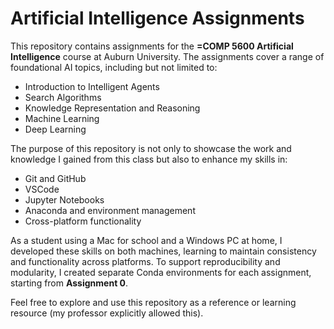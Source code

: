 # Artificial Intelligence Assignments

This repository contains assignments for the **=COMP 5600 Artificial Intelligence** course at Auburn University. The assignments cover a range of foundational AI topics, including but not limited to:

- Introduction to Intelligent Agents  
- Search Algorithms  
- Knowledge Representation and Reasoning  
- Machine Learning  
- Deep Learning  

The purpose of this repository is not only to showcase the work and knowledge I gained from this class but also to enhance my skills in:

- Git and GitHub  
- VSCode  
- Jupyter Notebooks  
- Anaconda and environment management  
- Cross-platform functionality  

As a student using a Mac for school and a Windows PC at home, I developed these skills on both machines, learning to maintain consistency and functionality across platforms. To support reproducibility and modularity, I created separate Conda environments for each assignment, starting from **Assignment 0**.

Feel free to explore and use this repository as a reference or learning resource (my professor explicitly allowed this).
